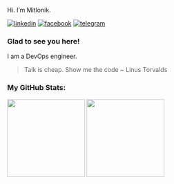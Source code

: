 Hi. I’m Mitlonik.

[![linkedin][linkedin-image]][linkedin-link] [![facebook][fb-image]][fb-link] [![telegram][telegram-image]][telegram-link]

### Glad to see you here!
I am a DevOps engineer.
> Talk is cheap. Show me the code ~ Linus Torvalds

### My GitHub Stats:

<p>
  <img height="180em" src="https://github-readme-stats.vercel.app/api?username=mitlonik&show_icons=true&hide_border=true&&count_private=true&include_all_commits=true" />
  <img height="180em" src="https://github-readme-stats.vercel.app/api/top-langs/?username=mitlonik&exclude_repo=KNN-Image-Classification&show_icons=true&hide_border=true&layout=compact&langs_count=8"/>
</p>

[linkedin-link]: https://www.linkedin.com/in/dmitry-zavedeev/
[linkedin-image]: https://img.shields.io/badge/LinkedIn-0077B5?style=for-the-badge&logo=linkedin&logoColor=white

[fb-link]: https://www.facebook.com/mitiyanya/
[fb-image]: https://img.shields.io/badge/Facebook-1877F2?style=for-the-badge&logo=facebook&logoColor=white

[telegram-link]: https://t.me/mitlonik
[telegram-image]: https://img.shields.io/badge/Telegram-2CA5E0?style=for-the-badge&logo=telegram&logoColor=white
